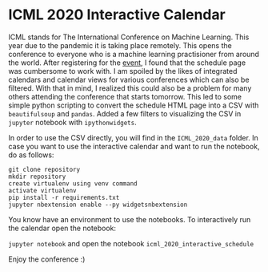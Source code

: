 # ICML 2020 Interactive Calendar

ICML stands for The International Conference on Machine Learning. This year due to the pandemic it is taking place remotely. This opens the conference to everyone who is a machine learning practisioner from around the world. After registering for the [event](https://icml.cc/), I found that the schedule page was cumbersome to work with. I am spoiled by the likes of integrated calendars and calendar views for various conferences which can also be filtered. With that in mind, I realized this could also be a problem for many others attending the conference that starts tomorrow. This led to some simple python scripting to convert the schedule HTML page into a CSV with `beautifulsoup` and `pandas`. Added a few filters to visualizing the CSV in `jupyter` notebook with `ipythonwidgets`. 

In order to use the CSV directly, you will find in the `ICML_2020_data` folder. 
In case you want to use the interactive calendar and want to run the notebook, do as follows:

```
git clone repository
mkdir repository
create virtualenv using venv command
activate virtualenv
pip install -r requirements.txt
jupyter nbextension enable --py widgetsnbextension
```

You know have an environment to use the notebooks. To interactively run the calendar open the notebook:

`jupyter notebook` and open the notebook `icml_2020_interactive_schedule`

Enjoy the conference :)
